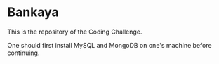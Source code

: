 # Bankaya

This is the repository of the Coding Challenge.

One should first install MySQL and MongoDB on one's machine before continuing.

